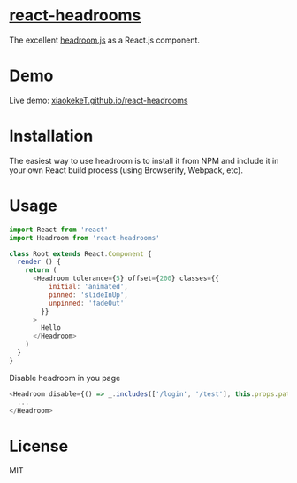 # [react-headrooms](https://github.com/xiaokekeT/react-headrooms)

The excellent [headroom.js](https://github.com/WickyNilliams/headroom.js) as a React.js component.

# Demo
Live demo: [xiaokekeT.github.io/react-headrooms](http://xiaokeket.github.io/react-headrooms)

# Installation

The easiest way to use headroom is to install it from NPM and include it in your own React build process (using Browserify, Webpack, etc).

# Usage

```js
import React from 'react'
import Headroom from 'react-headrooms'

class Root extends React.Component {
  render () {
    return (
      <Headroom tolerance={5} offset={200} classes={{
          initial: 'animated',
          pinned: 'slideInUp',
          unpinned: 'fadeOut'
        }}
      >
        Hello
      </Headroom>
    )
  }
}
```


Disable headroom in you page
```js
<Headroom disable={() => _.includes(['/login', '/test'], this.props.pathname)}>
  ...
</Headroom>
```

# License
MIT
